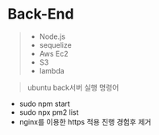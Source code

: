 # Back-End
>- Node.js 
>- sequelize
>- Aws Ec2
>- S3
>- lambda

> ubuntu back서버 실행 명령어
- sudo npm start
- sudo npx pm2 list
- nginx를 이용한 https 적용 진행 경험후 제거
